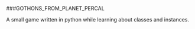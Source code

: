 ###GOTHONS_FROM_PLANET_PERCAL

A small game written in python while learning about classes and instances.
